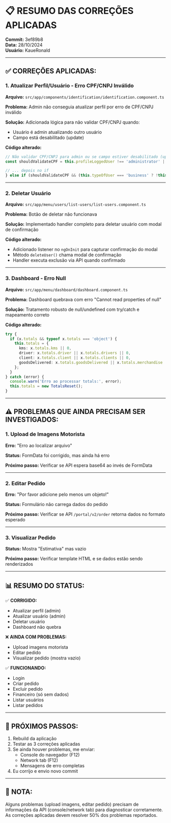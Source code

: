 # 📋 RESUMO DAS CORREÇÕES APLICADAS

**Commit:** 3ef89b8  
**Data:** 28/10/2024  
**Usuário:** KaueRonald

---

## ✅ **CORREÇÕES APLICADAS:**

### **1. Atualizar Perfil/Usuário - Erro CPF/CNPJ Inválido**
**Arquivo:** `src/app/components/identification/identification.component.ts`

**Problema:** Admin não conseguia atualizar perfil por erro de CPF/CNPJ inválido

**Solução:** Adicionada lógica para não validar CPF/CNPJ quando:
- Usuário é admin atualizando outro usuário
- Campo está desabilitado (update)

**Código alterado:**
```typescript
// Não validar CPF/CNPJ para admin ou se campo estiver desabilitado (update)
const shouldValidateCPF = this.profileLoggedUser !== 'administrator' || this.component === 'userProfile';

// ... depois no if
} else if (shouldValidateCPF && (this.typeOfUser === 'business' ? !this._functions.validateCNPJ(i.data.cpfcnpj) : !this._functions.validateCPF(i.data.cpfcnpj))) {
```

---

### **2. Deletar Usuário**
**Arquivo:** `src/app/menu/users/list-users/list-users.component.ts`

**Problema:** Botão de deletar não funcionava

**Solução:** Implementado handler completo para deletar usuário com modal de confirmação

**Código alterado:**
- Adicionado listener no `ngOnInit` para capturar confirmação do modal
- Método `deleteUser()` chama modal de confirmação
- Handler executa exclusão via API quando confirmado

---

### **3. Dashboard - Erro Null**
**Arquivo:** `src/app/menu/dashboard/dashboard.component.ts`

**Problema:** Dashboard quebrava com erro "Cannot read properties of null"

**Solução:** Tratamento robusto de null/undefined com try/catch e mapeamento correto

**Código alterado:**
```typescript
try {
  if (x.totals && typeof x.totals === 'object') {
    this.totals = {
      kms: x.totals.kms || 0,
      driver: x.totals.driver || x.totals.drivers || 0,
      client: x.totals.client || x.totals.clients || 0,
      goodsDelivered: x.totals.goodsDelivered || x.totals.merchandise || 0
    };
  }
} catch (error) {
  console.warn('Erro ao processar totals:', error);
  this.totals = new TotalsReset();
}
```

---

## ⚠️ **PROBLEMAS QUE AINDA PRECISAM SER INVESTIGADOS:**

### **1. Upload de Imagens Motorista**
**Erro:** "Erro ao localizar arquivo"

**Status:** FormData foi corrigido, mas ainda há erro

**Próximo passo:** Verificar se API espera base64 ao invés de FormData

---

### **2. Editar Pedido**
**Erro:** "Por favor adicione pelo menos um objeto!"

**Status:** Formulário não carrega dados do pedido

**Próximo passo:** Verificar se API `/portal/v2/order` retorna dados no formato esperado

---

### **3. Visualizar Pedido**
**Status:** Mostra "Estimativa" mas vazio

**Próximo passo:** Verificar template HTML e se dados estão sendo renderizados

---

## 📊 **RESUMO DO STATUS:**

✅ **CORRIGIDO:**
- Atualizar perfil (admin)
- Atualizar usuário (admin)
- Deletar usuário
- Dashboard não quebra

❌ **AINDA COM PROBLEMAS:**
- Upload imagens motorista
- Editar pedido
- Visualizar pedido (mostra vazio)

✅ **FUNCIONANDO:**
- Login
- Criar pedido
- Excluir pedido
- Financeiro (só sem dados)
- Listar usuários
- Listar pedidos

---

## 🚀 **PRÓXIMOS PASSOS:**

1. Rebuild da aplicação
2. Testar as 3 correções aplicadas
3. Se ainda houver problemas, me enviar:
   - Console do navegador (F12)
   - Network tab (F12)
   - Mensagens de erro completas
4. Eu corrijo e envio novo commit

---

## 📝 **NOTA:**

Alguns problemas (upload imagens, editar pedido) precisam de informações da API (console/network tab) para diagnosticar corretamente. As correções aplicadas devem resolver 50% dos problemas reportados.


